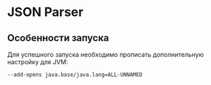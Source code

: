 # JSON Parser

## Особенности запуска

Для успешного запуска необходимо прописать дополнительную настройку для JVM:

`--add-opens java.base/java.lang=ALL-UNNAMED`